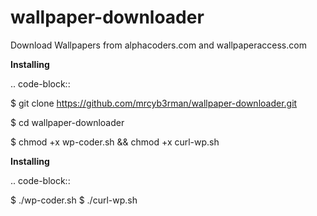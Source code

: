 # wallpaper-downloader
Download Wallpapers from alphacoders.com and wallpaperaccess.com

**Installing**

.. code-block::

  $ git clone https://github.com/mrcyb3rman/wallpaper-downloader.git
  
  $ cd wallpaper-downloader
  
  $ chmod +x wp-coder.sh && chmod +x curl-wp.sh

**Installing**

.. code-block::

  $ ./wp-coder.sh <URL>
  $ ./curl-wp.sh <URL>
